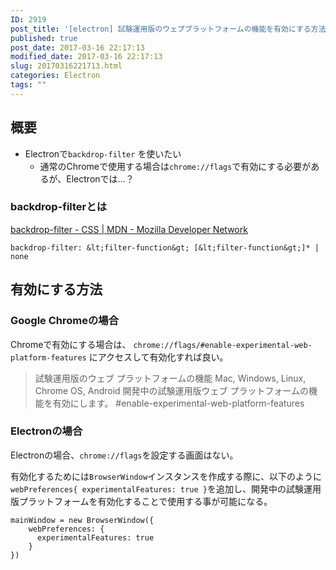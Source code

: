 ```yaml
---
ID: 2919
post_title: '[electron] 試験運用版のウェブプラットフォームの機能を有効にする方法'
published: true
post_date: 2017-03-16 22:17:13
modified_date: 2017-03-16 22:17:13
slug: 20170316221713.html
categories: Electron
tags: ""
---
```

## 概要

* Electronで`backdrop-filter` を使いたい  
  * 通常のChromeで使用する場合は`chrome://flags`で有効にする必要があるが、Electronでは…？

### backdrop-filterとは
[backdrop-filter - CSS | MDN - Mozilla Developer Network](https://developer.mozilla.org/ja/docs/Web/CSS/backdrop-filter)

```language-css
backdrop-filter: &lt;filter-function&gt; [&lt;filter-function&gt;]* | none
```

## 有効にする方法
### Google Chromeの場合
Chromeで有効にする場合は、 `chrome://flags/#enable-experimental-web-platform-features` にアクセスして有効化すれば良い。

> 試験運用版のウェブ プラットフォームの機能 Mac, Windows, Linux, Chrome OS, Android
> 開発中の試験運用版ウェブ プラットフォームの機能を有効にします。 #enable-experimental-web-platform-features


### Electronの場合
Electronの場合、`chrome://flags`を設定する画面はない。

有効化するためには`BrowserWindow`インスタンスを作成する際に、以下のように`webPreferences{ experimentalFeatures: true }`を追加し、開発中の試験運用版プラットフォームを有効化することで使用する事が可能になる。

```language-javascript
mainWindow = new BrowserWindow({ 
    webPreferences: {
      experimentalFeatures: true
    }
})
```